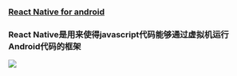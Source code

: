 ### [React Native for android](http://blog.csdn.net/soapcoder92/article/details/52156590)

### React Native是用来使得javascript代码能够通过虚拟机运行Android代码的框架

![](http://img3.tbcdn.cn/L1/461/1/04602301662556708a669ff6685f8978ce668b3d)
